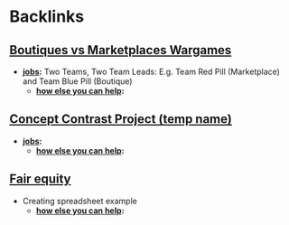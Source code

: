 
# Backlinks
## [Boutiques vs Marketplaces Wargames](<Boutiques vs Marketplaces Wargames.md>)
- **[jobs](<jobs.md>):** Two Teams, Two Team Leads: E.g. Team Red Pill (Marketplace) and Team Blue Pill (Boutique)
    - **[how else you can help](<how else you can help.md>):**

## [Concept Contrast Project (temp name)](<Concept Contrast Project (temp name).md>)
- **[jobs](<jobs.md>):**
    - **[how else you can help](<how else you can help.md>):**

## [Fair equity  ](<Fair equity  .md>)
- Creating spreadsheet example 
    - **[how else you can help](<how else you can help.md>):**

